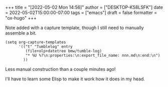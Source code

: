 +++
title = "[2022-05-02 Mon 14:56]"
author = ["DESKTOP-K58LSFK"]
date = 2022-05-02T15:00:00-07:00
tags = ["emacs"]
draft = false
formatter = "ox-hugo"
+++

Note added with a capture template, though I still need to manually assemble a bit.

```elisp
(setq org-capture-templates
      '(("t" "Tumblelog" entry
         (file+olp+datetree bmw/tumble-log)
         "* %U %?\n:properties:\n:export_file_name: nnn.md\n:end:\n")
        ))
```

Less manual construction than a couple minutes ago!

I'll have to learn some Elisp to make it work how it does in my head.